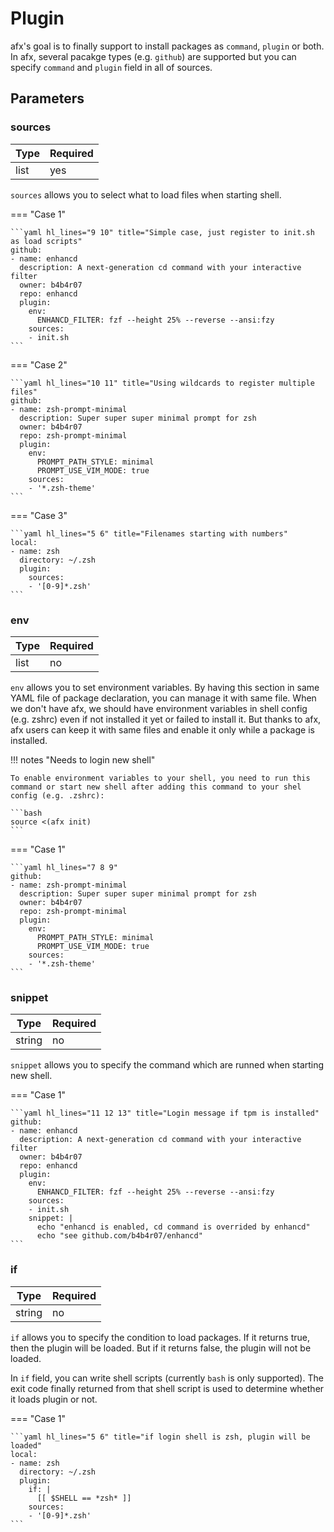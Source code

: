 # Plugin

afx's goal is to finally support to install packages as `command`, `plugin` or both. In afx, several pacakge types (e.g. `github`) are supported but you can specify `command` and `plugin` field in all of sources.

## Parameters

### sources

Type | Required
---|---
list | yes

`sources` allows you to select what to load files when starting shell.

=== "Case 1"

    ```yaml hl_lines="9 10" title="Simple case, just register to init.sh as load scripts"
    github:
    - name: enhancd
      description: A next-generation cd command with your interactive filter
      owner: b4b4r07
      repo: enhancd
      plugin:
        env:
          ENHANCD_FILTER: fzf --height 25% --reverse --ansi:fzy
        sources:
        - init.sh
    ```

=== "Case 2"

    ```yaml hl_lines="10 11" title="Using wildcards to register multiple files"
    github:
    - name: zsh-prompt-minimal
      description: Super super super minimal prompt for zsh
      owner: b4b4r07
      repo: zsh-prompt-minimal
      plugin:
        env:
          PROMPT_PATH_STYLE: minimal
          PROMPT_USE_VIM_MODE: true
        sources:
        - '*.zsh-theme'
    ```

=== "Case 3"

    ```yaml hl_lines="5 6" title="Filenames starting with numbers"
    local:
    - name: zsh
      directory: ~/.zsh
      plugin:
        sources:
        - '[0-9]*.zsh'
    ```

### env

Type | Required
---|---
list | no

`env` allows you to set environment variables. By having this section in same YAML file of package declaration, you can manage it with same file. When we don't have afx, we should have environment variables in shell config (e.g. zshrc) even if not installed it yet or failed to install it. But thanks to afx, afx users can keep it with same files and enable it only while a package is installed.

!!! notes "Needs to login new shell"

    To enable environment variables to your shell, you need to run this command or start new shell after adding this command to your shel config (e.g. .zshrc):

    ```bash
    source <(afx init)
    ```

=== "Case 1"

    ```yaml hl_lines="7 8 9"
    github:
    - name: zsh-prompt-minimal
      description: Super super super minimal prompt for zsh
      owner: b4b4r07
      repo: zsh-prompt-minimal
      plugin:
        env:
          PROMPT_PATH_STYLE: minimal
          PROMPT_USE_VIM_MODE: true
        sources:
        - '*.zsh-theme'
    ```

### snippet

Type | Required
---|---
string | no

`snippet` allows you to specify the command which are runned when starting new shell.

=== "Case 1"

    ```yaml hl_lines="11 12 13" title="Login message if tpm is installed"
    github:
    - name: enhancd
      description: A next-generation cd command with your interactive filter
      owner: b4b4r07
      repo: enhancd
      plugin:
        env:
          ENHANCD_FILTER: fzf --height 25% --reverse --ansi:fzy
        sources:
        - init.sh
        snippet: |
          echo "enhancd is enabled, cd command is overrided by enhancd"
          echo "see github.com/b4b4r07/enhancd"
    ```

### if

Type | Required
---|---
string | no

`if` allows you to specify the condition to load packages. If it returns true, then the plugin will be loaded. But if it returns false, the plugin will not be loaded.

In `if` field, you can write shell scripts (currently `bash` is only supported). The exit code finally returned from that shell script is used to determine whether it loads plugin or not.

=== "Case 1"

    ```yaml hl_lines="5 6" title="if login shell is zsh, plugin will be loaded"
    local:
    - name: zsh
      directory: ~/.zsh
      plugin:
        if: |
          [[ $SHELL == *zsh* ]]
        sources:
        - '[0-9]*.zsh'
    ```

